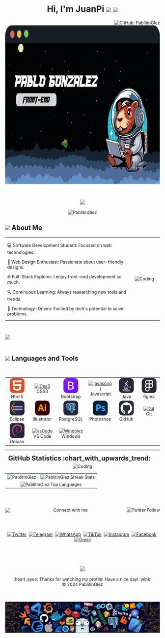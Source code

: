<h1 align="center"><b>Hi, I'm JuanPi </b>
  <img src="https://media.giphy.com/media/hvRJCLFzcasrR4ia7z/giphy.gif" width="35">
  <img src="https://emojis.slackmojis.com/emojis/images/1531849430/4246/blob-sunglasses.gif?1531849430" width="28"/>
</h1>

<a href="https://github.com/PablitinGlez">
    <img src="https://img.shields.io/github/followers/PablitinGlez?label=follow&style=social" alt="GitHub: PablitinGlez" align="right"/>
</a>

<div align="center">
<img src="https://github.com/PablitinGlez/PabloGonzalez/blob/main/fondo%20git.png" 
     alt="Banner de Bienvenida" width="100%" height="550">
</div>

<p align="center">
  <a href="https://github.com/DenverCoder1/readme-typing-svg">
    <img src="https://readme-typing-svg.herokuapp.com?font=Time+New+Roman&color=cyan&size=25&center=true&vCenter=true&width=600&height=100&lines=Hello+and+Welcome..&hearts;++;Software+Development+Student,;Web+Design+Enthusiast,;Web+Development+Lover,;Exploring+Backend+and+Frontend,;Always+Learning+New+Things..<3">
  </a>
</p>


<p align="center">
  <img src="https://komarev.com/ghpvc/?username=PablitinGlez&label=Profile%20views&color=0e75b6&style=flat" alt="PablitinGlez" />
</p>


## <picture><img src="https://github.com/7oSkaaa/7oSkaaa/blob/main/Images/about_me.gif?raw=true" width="50px"></picture> About Me



<table align="center">
<tr>
<td width="80%" align="left">
  
  <p style="margin-bottom: 10px;">💻 Software Development Student: Focused on web technologies.</p>
  <p style="margin-bottom: 10px;">🎨 Web Design Enthusiast: Passionate about user-friendly designs.</p>
  <p style="margin-bottom: 10px;">🌐 Full-Stack Explorer: I enjoy front-end development so much.</p>
  <p style="margin-bottom: 10px;">🔍 Continuous Learning: Always researching new tools and trends.</p>
  <p style="margin-bottom: 10px;">🚀 Technology-Driven: Excited by tech's potential to solve problems.</p>

</td>
<td width="20%" align="center">

  <img align="center" alt="Coding" width="150" src="https://c.tenor.com/GN73MKBawZYAAAAi/busy-cute.gif">

</td>
</tr>
</table>





<br>

<!-- Nothing weird to see here -->




<img src="https://user-images.githubusercontent.com/73097560/115834477-dbab4500-a447-11eb-908a-139a6edaec5c.gif"><br><br>

## <img src="https://media2.giphy.com/media/QssGEmpkyEOhBCb7e1/giphy.gif?cid=ecf05e47a0n3gi1bfqntqmob8g9aid1oyj2wr3ds3mg700bl&rid=giphy.gif" width ="25"><b> Languages and Tools</b>
<br>


<table align="center">
  <tr>
      <td align="center" width="96">
      <a href="#html5">
        <img src="https://raw.githubusercontent.com/tandpfun/skill-icons/main/icons/HTML.svg" width="48" height="48" alt="Html5" />
      </a>
      <br>Html5
    </td>
    <td align="center" width="96">
      <a href="#css3">
        <img src="https://upload.wikimedia.org/wikipedia/commons/thumb/6/62/CSS3_logo.svg/48px-CSS3_logo.svg.png" width="48" height="48" alt="Css3" />
      </a>
      <br>CSS3
    </td>
     <td align="center" width="96">
      <a href="#bootstrap">
        <img src="https://raw.githubusercontent.com/tandpfun/skill-icons/main/icons/Bootstrap.svg" width="48" height="48" alt="Bootstrap" />
      </a>
      <br>Bootstrap
    </td>
     <td align="center" width="96">
      <a href="#js">
        <img src="https://upload.wikimedia.org/wikipedia/commons/thumb/9/99/Unofficial_JavaScript_logo_2.svg/1024px-Unofficial_JavaScript_logo_2.svg.png" width="48" height="48" alt="javascript" />
      </a>
      <br>Javascript
    </td>
     <td align="center" width="96">
      <a href="#java">
        <img src="https://raw.githubusercontent.com/tandpfun/skill-icons/main/icons/Java-Dark.svg" width="48" height="48" alt="java" />
      </a>
      <br>Java
    </td>
     <td align="center" width="96">
      <a href="#figma">
        <img src="https://raw.githubusercontent.com/tandpfun/skill-icons/main/icons/Figma-Dark.svg" width="48" height="48" alt="figma" />
      </a>
      <br>figma
    </td>
  </tr>

  <tr>
     <td align="center" width="96">
      <a href="#eclipse" >
        <img src="https://raw.githubusercontent.com/tandpfun/skill-icons/main/icons/Eclipse-Dark.svg" width="48" height="48" alt="PHP" />
      </a>
      <br>Eclipse
    </td>
      <td align="center" width="96">
      <a href="#Illustrator">
        <img src="https://raw.githubusercontent.com/tandpfun/skill-icons/main/icons/Illustrator.svg" width="48" height="48" alt="Illustrator" />
      </a>
      <br>Illustrator
    </td>
      <td align="center" width="96">
      <a href="#PostgreSQL">
        <img src="https://raw.githubusercontent.com/tandpfun/skill-icons/main/icons/PostgreSQL-Dark.svg" width="48" height="48" alt="PostgreSQL" />
      </a>
      <br>PostgreSQL
    </td>
    <td align="center" width="96">
        <a href="#Photoshop">
            <img src="https://raw.githubusercontent.com/tandpfun/skill-icons/main/icons/Photoshop.svg" width="48"
                height="48" alt="alpinejs" />
        </a>
        <br>Photoshop
    </td>
       <td align="center" width="96">
      <a href="#GitHub">
        <img src="https://raw.githubusercontent.com/tandpfun/skill-icons/main/icons/Github-Dark.svg" width="48" height="48" alt="Digital Ocean" />
      </a>
      <br>GitHub
    </td>
      <td align="center" width="96">
      <a href="#git" >
        <img src="https://upload.wikimedia.org/wikipedia/commons/thumb/3/3f/Git_icon.svg/1200px-Git_icon.svg.png" width="48" height="48" alt="Git" />
      </a>
      <br>Git
    </td>
  </tr>
   <tr>
      <td align="center" width="96">
      <a href="#debian" >
        <img src="https://raw.githubusercontent.com/tandpfun/skill-icons/main/icons/Debian-Dark.svg" width="48" height="48" alt="debian" />
      </a>
      <br>Debian
    </td>
      <td align="center"  width="96">
      <a href="#vscode">
        <img src="https://upload.wikimedia.org/wikipedia/commons/9/9a/Visual_Studio_Code_1.35_icon.svg" width="48" height="48" alt="vsCode" />
      </a>
      <br>VS Code
    </td>
      <td align="center" width="96">
      <a href="#Windows" >
        <img src="https://raw.githubusercontent.com/tandpfun/skill-icons/main/icons/Windows-Dark.svg" width="48" height="48" alt="Windows" />
      </a>
      <br>Windows
    </td>
     
  </tr>
</table>





-----
<h2 style="margin: 5px 10px;">GitHub Statistics :chart_with_upwards_trend:</h2> 


<div align="center">
  <img src="https://cdn.dribbble.com/users/1277312/screenshots/14733298/media/39b1045e593737587dd60e42c8422d1f.gif" width="300" alt="Coding">
</div>


<table align="center">
  <tr>
    <td><img align="center" src="https://github-readme-stats.vercel.app/api?username=PablitinGlez&show_icons=true&locale=en&bg_color=0d1117&text_color=ffffff&repo=convoychat" alt="PablitinGlez" /></td>
    <td><img align="center" src="https://github-readme-streak-stats.herokuapp.com/?user=PablitinGlez&theme=dark&background=0d1117&date_format=M%20j%5B%2C%20Y%5D" alt="PablitinGlez Streak Stats" /></td>
  </tr>
  <tr>
    <td colspan="2" align="center">
      <img align="center" src="https://github-readme-stats.vercel.app/api/top-langs?username=PablitinGlez&show_icons=true&locale=en&bg_color=0d1117&text_color=ffffff&layout=compact" alt="PablitinGlez Top Languages" />
    </td>
  </tr>
</table>


<br><br>

<p style="display: flex; justify-content: space-between; align-items: center; margin: 0;">
 <img src="https://media.giphy.com/media/iY8CRBdQXODJSCERIr/giphy.gif" width="30px"> Connect with me
  <a href="https://twitter.com/intent/follow?original_referer=https%3A%2F%2Fgithub.com%2FJPablinhoigl&screen_name=JPablinhoigl">
    <img align="right" src="https://img.shields.io/twitter/follow/JPablinhoigl?color=1DA1F2&logo=twitter&style=for-the-badge" alt="Twitter Follow" />
  </a>
</p>




<br><br>


<p align="center">
  <a href="https://twitter.com/JPa"><img src="https://img.shields.io/badge/Twitter-1DA1F2?style=for-the-badge&logo=twitter&logoColor=white" alt="Twitter" /></a>&nbsp;
  <a href="https://t.me/Liht"><img src="https://img.shields.io/badge/Telegram-2CA5E0?style=for-the-badge&logo=telegram&logoColor=white" alt="Telegram" /></a>&nbsp;
  <a href="https://wa.me/"><img src="https://img.shields.io/badge/WhatsApp-25D366?style=for-the-badge&logo=whatsapp&logoColor=white" alt="WhatsApp" /></a>&nbsp;
  <a href="https://www.tiktok.com/@ssss_"><img src="https://img.shields.io/badge/TikTok-000000?style=for-the-badge&logo=tiktok&logoColor=white" alt="TikTok" /></a>&nbsp;
  <a href="https://www.instagram.com/painho.push"><img src="https://img.shields.io/badge/Instagram-E4405F?style=for-the-badge&logo=instagram&logoColor=white" alt="Instagram" /></a>&nbsp;
  <a href="https://www.facebook.com/"><img src="https://img.shields.io/badge/Facebook-1877F2?style=for-the-badge&logo=facebook&logoColor=white" alt="Facebook" /></a>&nbsp;
  <a href="mailto:gonzalez04212gmail.com?subject=Hola%20Jiji"><img src="https://img.shields.io/badge/gmail-%23D14836.svg?&style=for-the-badge&logo=gmail&logoColor=white" alt="Gmail"/></a>
</p>

<br><br><br>

<p align="center">
  <img src="https://user-images.githubusercontent.com/5713670/87202985-820dcb80-c2b6-11ea-9f56-7ec461c497c3.gif" width="150">
</p>
<p align="center">
  :heart_eyes: Thanks for watching my profile! Have a nice day! :wink: <br/>
  &copy; 2024 PablitinGlez
</p>


<br><br>
![Github Banner](https://github.com/Jaydeep-Yadav/Jaydeep-Yadav/blob/main/banner.png)
